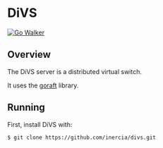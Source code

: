 DiVS
=====

[![Go Walker](http://gowalker.org/api/v1/badge)](https://gowalker.org/github.com/inercia/divs)

## Overview

The DiVS server is a distributed virtual switch.

It uses the [goraft](https://github.com/goraft/raft) library.

## Running

First, install DiVS with:

```sh
$ git clone https://github.com/inercia/divs.git
```

